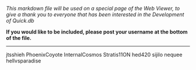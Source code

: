 *This markdown file will be used on a special page of the Web Viewer, to give a thank you to everyone that has been interested in the Development of Quick.db*

**If you would like to be included, please post your username at the bottom of the file.**

---
jtsshieh
PhoenixCoyote
InternalCosmos
Stratis11ON
hed420
sijilo
nequee
hellvsparadise
